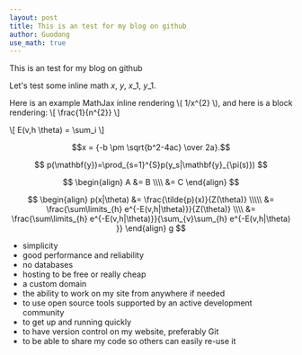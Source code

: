 ```yaml
---
layout: post
title: This is an test for my blog on github
author: Guodong
use_math: true
---
```

This is an test for my blog on github

Let's test some inline math $x$, $y$, $x\_1$, $y\_1$.

Here is an example MathJax inline rendering \\( 1/x^{2} \\), and here is a block rendering: 
\\[ \frac{1}{n^{2}} \\]

\\[ E(v,h \\theta) = \\sum\_i \\]

$$x = {-b \pm \sqrt{b^2-4ac} \over 2a}.$$

$$ p(\mathbf{y})=\prod_{s=1}^{S}p(y_s|\mathbf{y}_{\pi(s)}) $$ 

$$ \begin{align} 
        A &= B \\\\ 
          &= C 
    \end{align} 
$$


$$ \begin{align} 
        p(x|\theta) &= \frac{\tilde{p}(x)}{Z(\theta)} \\\\\
              &= \frac{\sum\limits_{h} e^{-E(v,h|\theta)}}{Z(\theta)} \\\\
              &= \frac{\sum\limits_{h} e^{-E(v,h|\theta)}}{\sum_{v}\sum_{h} e^{-E(v,h|\theta) }}
    \end{align} g
 $$

* simplicity
* good performance and reliability
* no databases
* hosting to be free or really cheap
* a custom domain
* the ability to work on my site from anywhere if needed
* to use open source tools supported by an active development community
* to get up and running quickly
* to have version control on my website, preferably Git
* to be able to share my code so others can easily re-use it
